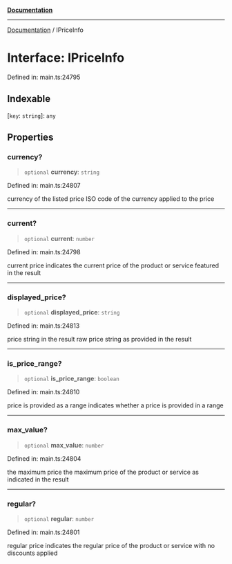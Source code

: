 [**Documentation**](../README.md)

***

[Documentation](../README.md) / IPriceInfo

# Interface: IPriceInfo

Defined in: main.ts:24795

## Indexable

\[`key`: `string`\]: `any`

## Properties

### currency?

> `optional` **currency**: `string`

Defined in: main.ts:24807

currency of the listed price
ISO code of the currency applied to the price

***

### current?

> `optional` **current**: `number`

Defined in: main.ts:24798

current price
indicates the current price of the product or service featured in the result

***

### displayed\_price?

> `optional` **displayed\_price**: `string`

Defined in: main.ts:24813

price string in the result
raw price string as provided in the result

***

### is\_price\_range?

> `optional` **is\_price\_range**: `boolean`

Defined in: main.ts:24810

price is provided as a range
indicates whether a price is provided in a range

***

### max\_value?

> `optional` **max\_value**: `number`

Defined in: main.ts:24804

the maximum price
the maximum price of the product or service as indicated in the result

***

### regular?

> `optional` **regular**: `number`

Defined in: main.ts:24801

regular price
indicates the regular price of the product or service with no discounts applied
